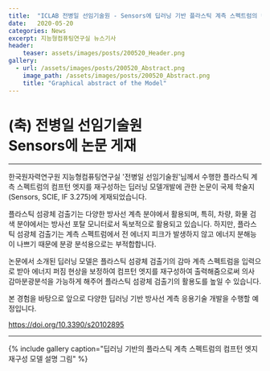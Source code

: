 ```yaml
---
title:  "ICLAB 전병일 선임기술원 - Sensors에 딥러닝 기반 플라스틱 계측 스펙트럼의 컴프턴 엣지 재구성 논문 게재"
date:   2020-05-20 
categories: News
excerpt: 지능형컴퓨팅연구실 뉴스기사
header:
    teaser: assets/images/posts/200520_Header.png
gallery:
  - url: /assets/images/posts/200520_Abstract.png
    image_path: /assets/images/posts/200520_Abstract.png
    title: "Graphical abstract of the Model"
---
```

# (축) 전병일 선임기술원 <br> Sensors에 논문 게재

---

한국원자력연구원 지능형컴퓨팅연구실 '전병일 선임기술원'님께서 수행한 플라스틱 계측 스펙트럼의 컴프턴 엣지를 재구성하는 딥러닝 모델개발에 관한 논문이  국제 학술지(Sensors, SCIE, IF 3.275)에 게재되었습니다.

플라스틱 섬광체 검출기는 다양한 방사선 계측 분야에서 활용되며, 특히, 차량, 화물 검색 분야에서는 방사선 포탈 모니터로서 독보적으로 활용되고 있습니다. 하지만, 
플라스틱 섬광체 검출기는 계측 스펙트럼에서 전 에너지 피크가 발생하지 않고 에너지 분해능이 나쁘기 때문에 분광 분석용으로는 부적합합니다. 

논문에서 소개된 딥러닝 모델은 플라스틱 섬광체 검출기의 감마 계측 스펙트럼을 입력으로 받아 에너지 퍼짐 현상을 보정하여 컴프턴 엣지를 재구성하여 출력해줌으로써 
의사 감마분광분석을 가능하게 해주어 플라스틱 섬광체 검출기의 활용도를 높일 수 있습니다.

본 경험을 바탕으로 앞으로 다양한 딥러닝 기반 방사선 계측 응용기술 개발을 수행할 예정입니다.

https://doi.org/10.3390/s20102895

---

{% include gallery caption="딥러닝 기반의 플라스틱 계측 스펙트럼의 컴프턴 엣지 재구성 모델 설명 그림" %}
